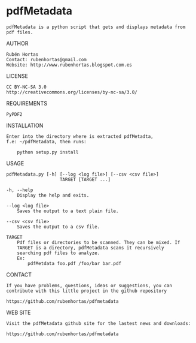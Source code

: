 pdfMetadata
===========

	pdfMetadata is a python script that gets and displays metadata from
	pdf files.

AUTHOR

    Rubén Hortas
    Contact: rubenhortas@gmail.com
    Website: http://www.rubenhortas.blogspot.com.es

LICENSE

    CC BY-NC-SA 3.0
    http://creativecommons.org/licenses/by-nc-sa/3.0/

REQUIREMENTS

    PyPDF2

INSTALLATION

    Enter into the directory where is extracted pdfMetadta,
    f.e: ~/pdfMetadata, then runs:

        python setup.py install

USAGE

    pdfMetadata.py [-h] [--log <log file>] [--csv <csv file>]
                        TARGET [TARGET ...]

    -h, --help
        Display the help and exits.

    --log <log file>
        Saves the output to a text plain file.

    --csv <csv file>
        Saves the output to a csv file.

    TARGET
        Pdf files or directories to be scanned. They can be mixed. If
        TARGET is a directory, pdfMetadata scans it recursively
        searching pdf files to analyze.
        Ex:
            pdfMetdata foo.pdf /foo/bar bar.pdf


CONTACT

    If you have problems, questions, ideas or suggestions, you can
    contribute with this little project in the github repository

    https://github.com/rubenhortas/pdfmetadata

WEB SITE

    Visit the pdfMetadata github site for the lastest news and downloads:

    https://github.com/rubenhortas/pdfmetadata
